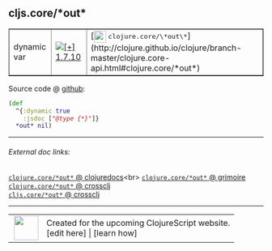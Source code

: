 ## cljs.core/\*out\*



 <table border="1">
<tr>
<td>dynamic var</td>
<td><a href="https://github.com/cljsinfo/cljs-api-docs/tree/1.7.10"><img valign="middle" alt="[+] 1.7.10" title="Added in 1.7.10" src="https://img.shields.io/badge/+-1.7.10-lightgrey.svg"></a> </td>
<td>
[<img height="24px" valign="middle" src="http://i.imgur.com/1GjPKvB.png"> <samp>clojure.core/\*out\*</samp>](http://clojure.github.io/clojure/branch-master/clojure.core-api.html#clojure.core/*out*)
</td>
</tr>
</table>









Source code @ [github](https://github.com/clojure/clojurescript/blob/r1.8.34/src/main/cljs/cljs/core.cljs#L34-L37):

```clj
(def
  ^{:dynamic true
    :jsdoc ["@type {*}"]}
  *out* nil)
```

<!--
Repo - tag - source tree - lines:

 <pre>
clojurescript @ r1.8.34
└── src
    └── main
        └── cljs
            └── cljs
                └── <ins>[core.cljs:34-37](https://github.com/clojure/clojurescript/blob/r1.8.34/src/main/cljs/cljs/core.cljs#L34-L37)</ins>
</pre>

-->

---



###### External doc links:

[`clojure.core/*out*` @ clojuredocs](http://clojuredocs.org/clojure.core/*out*)<br>
[`clojure.core/*out*` @ grimoire](http://conj.io/store/v1/org.clojure/clojure/1.7.0-beta3/clj/clojure.core/*out*/)<br>
[`clojure.core/*out*` @ crossclj](http://crossclj.info/fun/clojure.core/*out*.html)<br>
[`cljs.core/*out*` @ crossclj](http://crossclj.info/fun/cljs.core.cljs/*out*.html)<br>

---

 <table>
<tr><td>
<img valign="middle" align="right" width="48px" src="http://i.imgur.com/Hi20huC.png">
</td><td>
Created for the upcoming ClojureScript website.<br>
[edit here] | [learn how]
</td></tr></table>

[edit here]:https://github.com/cljsinfo/cljs-api-docs/blob/master/cljsdoc/cljs.core/STARoutSTAR.cljsdoc
[learn how]:https://github.com/cljsinfo/cljs-api-docs/wiki/cljsdoc-files

<!--

This information was too distracting to show to readers, but I'll leave it
commented here since it is helpful to:

- pretty-print the data used to generate this document
- and show how to retrieve that data



The API data for this symbol:

```clj
{:ns "cljs.core",
 :name "*out*",
 :type "dynamic var",
 :source {:code "(def\n  ^{:dynamic true\n    :jsdoc [\"@type {*}\"]}\n  *out* nil)",
          :title "Source code",
          :repo "clojurescript",
          :tag "r1.8.34",
          :filename "src/main/cljs/cljs/core.cljs",
          :lines [34 37]},
 :full-name "cljs.core/*out*",
 :full-name-encode "cljs.core/STARoutSTAR",
 :clj-symbol "clojure.core/*out*",
 :history [["+" "1.7.10"]]}

```

Retrieve the API data for this symbol:

```clj
;; from Clojure REPL
(require '[clojure.edn :as edn])
(-> (slurp "https://raw.githubusercontent.com/cljsinfo/cljs-api-docs/catalog/cljs-api.edn")
    (edn/read-string)
    (get-in [:symbols "cljs.core/*out*"]))
```

-->
